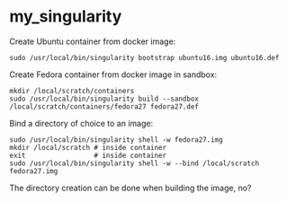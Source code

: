 # my_singularity

Create Ubuntu container from docker image:

    sudo /usr/local/bin/singularity bootstrap ubuntu16.img ubuntu16.def

Create Fedora container from docker image in sandbox:

    mkdir /local/scratch/containers
    sudo /usr/local/bin/singularity build --sandbox /local/scratch/containers/fedora27 fedora27.def

Bind a directory of choice to an image:

    sudo /usr/local/bin/singularity shell -w fedora27.img
    mkdir /local/scratch # inside container
    exit                 # inside container 
    sudo /usr/local/bin/singularity shell -w --bind /local/scratch fedora27.img

The directory creation can be done when building the image, no?


